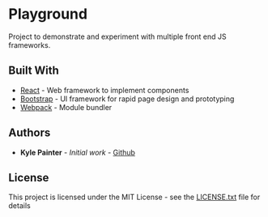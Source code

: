 # Playground

Project to demonstrate and experiment with multiple front end JS frameworks.

## Built With

* [React](https://facebook.github.io/react/) - Web framework to implement components
* [Bootstrap](http://getbootstrap.com/) - UI framework for rapid page design and prototyping
* [Webpack](https://webpack.js.org/) - Module bundler

## Authors

* **Kyle Painter** - *Initial work* - [Github](https://github.com/thekylepainter)

## License

This project is licensed under the MIT License - see the [LICENSE.txt](LICENSE.txt) file for details
